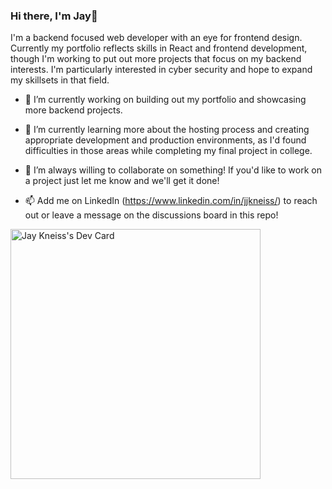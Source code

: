 ### Hi there, I'm Jay👋

I'm a backend focused web developer with an eye for frontend design. Currently my portfolio reflects skills in React and frontend development, though I'm working to put out more projects that focus on my backend interests. I'm particularly interested in cyber security and hope to expand my skillsets in that field.

- 🔭 I’m currently working on building out my portfolio and showcasing more backend projects.
- 🌱 I’m currently learning more about the hosting process and creating appropriate development and production environments, as I'd found difficulties in those areas while completing my final project in college.
- 👯 I’m always willing to collaborate on something! If you'd like to work on a project just let me know and we'll get it done!

- 📫 Add me on LinkedIn (https://www.linkedin.com/in/jjkneiss/) to reach out or leave a message on the discussions board in this repo! 

<a href="https://app.daily.dev/PunkDevJay"><img src="https://api.daily.dev/devcards/4c6d5400319145a9b7ae4d08ade4d914.png?r=ofb" width="400" alt="Jay Kneiss's Dev Card"/></a>
